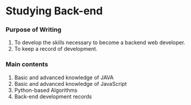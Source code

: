 # Studying Back-end


### Purpose of Writing
1. To develop the skills necessary to become a backend web developer.
2. To keep a record of development.

### Main contents
1. Basic and advanced knowledge of JAVA
2. Basic and advanced knowledge of JavaScript
3. Python-based Algorithms
4. Back-end development records
